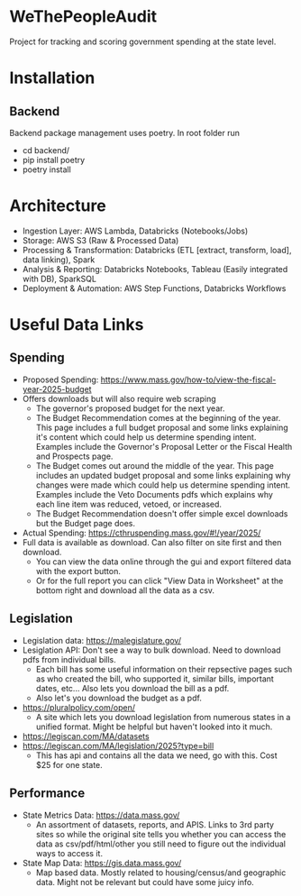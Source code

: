 # WeThePeopleAudit
Project for tracking and scoring government spending at the state level.

# Installation
## Backend
Backend package management uses poetry.  In root folder run
- cd backend/
- pip install poetry
- poetry install

# Architecture
- Ingestion Layer: AWS Lambda, Databricks (Notebooks/Jobs)
- Storage: AWS S3 (Raw & Processed Data)
- Processing & Transformation: Databricks (ETL [extract, transform, load], data linking), Spark
- Analysis & Reporting: Databricks Notebooks, Tableau (Easily integrated with DB), SparkSQL
- Deployment & Automation: AWS Step Functions, Databricks Workflows

# Useful Data Links
## Spending

- Proposed Spending: https://www.mass.gov/how-to/view-the-fiscal-year-2025-budget
- Offers downloads but will also require web scraping
    - The governor's proposed budget for the next year.
    - The Budget Recommendation comes at the beginning of the year.  This page includes a full budget proposal and some links explaining it's content which could help us determine spending intent.  Examples include the Governor's Proposal Letter or the Fiscal Health and Prospects page.  
    - The Budget comes out around the middle of the year.  This page includes an updated budget proposal and some links explaining why changes were made which could help us determine spending intent.  Examples include the Veto Documents pdfs which explains why each line item was reduced, vetoed, or increased.   
    - The Budget Recommendation doesn't offer simple excel downloads but the Budget page does.  
- Actual Spending: https://cthruspending.mass.gov/#!/year/2025/
- Full data is available as download.  Can also filter on site first and then download.
    - You can view the data online through the gui and export filtered data with the export button.
    - Or for the full report you can click "View Data in Worksheet" at the bottom right and download all the data as a csv.

## Legislation
- Legislation data: https://malegislature.gov/
- Lesiglation API: Don't see a way to bulk download.  Need to download pdfs from individual bills.
    - Each bill has some useful information on their repsective pages such as who created the bill, who supported it, similar bills, important dates, etc...  Also lets you download the bill as a pdf.
    -  Also let's you download the budget as a pdf.
- https://pluralpolicy.com/open/
    - A site which lets you download legislation from numerous states in a unified format.  Might be helpful but haven't looked into it much.
- https://legiscan.com/MA/datasets
- https://legiscan.com/MA/legislation/2025?type=bill
    - This has api and contains all the data we need, go with this.  Cost $25 for one state.

## Performance
- State Metrics Data: https://data.mass.gov/
    - An assortment of datasets, reports, and APIS.  Links to 3rd party sites so while the original site tells you whether you can access the data as csv/pdf/html/other you still need to figure out the individual ways to access it.
- State Map Data: https://gis.data.mass.gov/
    - Map based data.  Mostly related to housing/census/and geographic data.  Might not be relevant but could have some juicy info.